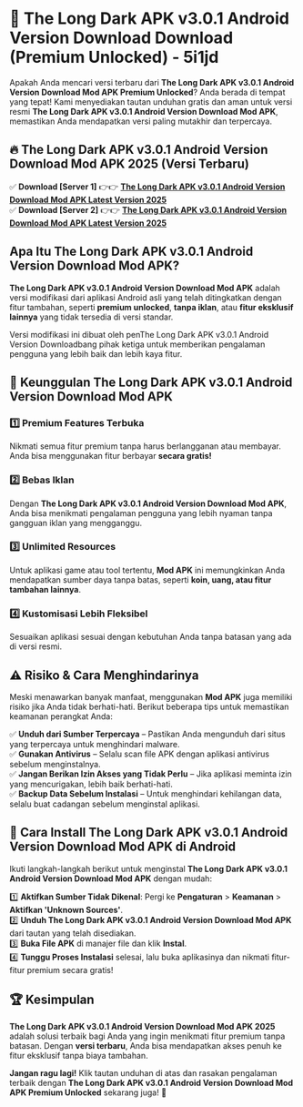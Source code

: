 # 🎯 The Long Dark APK v3.0.1 Android Version Download  Download (Premium Unlocked) -  5i1jd

Apakah Anda mencari versi terbaru dari **The Long Dark APK v3.0.1 Android Version Download Mod APK Premium Unlocked**? Anda berada di tempat yang tepat! Kami menyediakan tautan unduhan gratis dan aman untuk versi resmi **The Long Dark APK v3.0.1 Android Version Download Mod APK**, memastikan Anda mendapatkan versi paling mutakhir dan terpercaya.

## 🔥 The Long Dark APK v3.0.1 Android Version Download Mod APK 2025 (Versi Terbaru)

✅ **Download [Server 1]** 👉👉 [**The Long Dark APK v3.0.1 Android Version Download Mod APK Latest Version 2025**](https://momento.my/?title=The_Long_Dark_APK_v3.0.1_Android_Version_Download)  
✅ **Download [Server 2]** 👉👉 [**The Long Dark APK v3.0.1 Android Version Download Mod APK Latest Version 2025**](https://momento.my/?title=The_Long_Dark_APK_v3.0.1_Android_Version_Download)  

## Apa Itu The Long Dark APK v3.0.1 Android Version Download Mod APK?

**The Long Dark APK v3.0.1 Android Version Download Mod APK** adalah versi modifikasi dari aplikasi Android asli yang telah ditingkatkan dengan fitur tambahan, seperti **premium unlocked**, **tanpa iklan**, atau **fitur eksklusif lainnya** yang tidak tersedia di versi standar.

Versi modifikasi ini dibuat oleh penThe Long Dark APK v3.0.1 Android Version Downloadbang pihak ketiga untuk memberikan pengalaman pengguna yang lebih baik dan lebih kaya fitur.

## 🎯 Keunggulan The Long Dark APK v3.0.1 Android Version Download Mod APK

### 1️⃣ Premium Features Terbuka
Nikmati semua fitur premium tanpa harus berlangganan atau membayar. Anda bisa menggunakan fitur berbayar **secara gratis!**

### 2️⃣ Bebas Iklan
Dengan **The Long Dark APK v3.0.1 Android Version Download Mod APK**, Anda bisa menikmati pengalaman pengguna yang lebih nyaman tanpa gangguan iklan yang mengganggu.

### 3️⃣ Unlimited Resources
Untuk aplikasi game atau tool tertentu, **Mod APK** ini memungkinkan Anda mendapatkan sumber daya tanpa batas, seperti **koin, uang, atau fitur tambahan lainnya**.

### 4️⃣ Kustomisasi Lebih Fleksibel
Sesuaikan aplikasi sesuai dengan kebutuhan Anda tanpa batasan yang ada di versi resmi.

## ⚠️ Risiko & Cara Menghindarinya

Meski menawarkan banyak manfaat, menggunakan **Mod APK** juga memiliki risiko jika Anda tidak berhati-hati. Berikut beberapa tips untuk memastikan keamanan perangkat Anda:

✅ **Unduh dari Sumber Terpercaya** – Pastikan Anda mengunduh dari situs yang terpercaya untuk menghindari malware.  
✅ **Gunakan Antivirus** – Selalu scan file APK dengan aplikasi antivirus sebelum menginstalnya.  
✅ **Jangan Berikan Izin Akses yang Tidak Perlu** – Jika aplikasi meminta izin yang mencurigakan, lebih baik berhati-hati.  
✅ **Backup Data Sebelum Instalasi** – Untuk menghindari kehilangan data, selalu buat cadangan sebelum menginstal aplikasi.

## 📌 Cara Install The Long Dark APK v3.0.1 Android Version Download Mod APK di Android

Ikuti langkah-langkah berikut untuk menginstal **The Long Dark APK v3.0.1 Android Version Download Mod APK** dengan mudah:

1️⃣ **Aktifkan Sumber Tidak Dikenal**: Pergi ke **Pengaturan** > **Keamanan** > **Aktifkan 'Unknown Sources'**.  
2️⃣ **Unduh The Long Dark APK v3.0.1 Android Version Download Mod APK** dari tautan yang telah disediakan.  
3️⃣ **Buka File APK** di manajer file dan klik **Instal**.  
4️⃣ **Tunggu Proses Instalasi** selesai, lalu buka aplikasinya dan nikmati fitur-fitur premium secara gratis!

## 🏆 Kesimpulan

**The Long Dark APK v3.0.1 Android Version Download Mod APK 2025** adalah solusi terbaik bagi Anda yang ingin menikmati fitur premium tanpa batasan. Dengan **versi terbaru**, Anda bisa mendapatkan akses penuh ke fitur eksklusif tanpa biaya tambahan.

**Jangan ragu lagi!** Klik tautan unduhan di atas dan rasakan pengalaman terbaik dengan **The Long Dark APK v3.0.1 Android Version Download Mod APK Premium Unlocked** sekarang juga! 🚀
